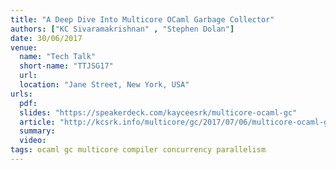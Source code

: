 ```yaml
---
title: "A Deep Dive Into Multicore OCaml Garbage Collector"
authors: ["KC Sivaramakrishnan" , "Stephen Dolan"]
date: 30/06/2017
venue:
  name: "Tech Talk"
  short-name: "TTJSG17"
  url:
  location: "Jane Street, New York, USA"
urls:
  pdf:
  slides: "https://speakerdeck.com/kayceesrk/multicore-ocaml-gc"
  article: "http://kcsrk.info/multicore/gc/2017/07/06/multicore-ocaml-gc/"
  summary:
  video:
tags: ocaml gc multicore compiler concurrency parallelism
---
```

